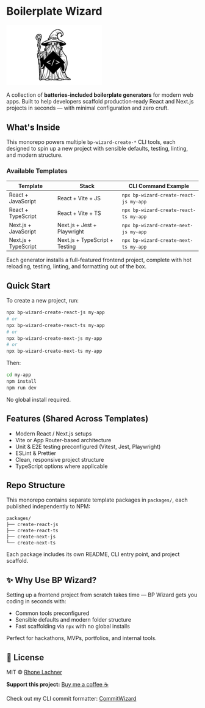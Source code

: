# Boilerplate Wizard

<p>
  <img src="commitWizardLogo-blank-diamond.png" alt="BP Wizard Logo" width="250" />
</p>


A collection of **batteries‑included boilerplate generators** for modern web apps. Built to help developers scaffold production‑ready React and Next.js projects in seconds — with minimal configuration and zero cruft.

## What's Inside

This monorepo powers multiple `bp-wizard-create-*` CLI tools, each designed to spin up a new project with sensible defaults, testing, linting, and modern structure.

### Available Templates

| Template                      | Stack                            | CLI Command Example |
|------------------------------|----------------------------------|---------------------|
| React + JavaScript           | React + Vite + JS                | `npx bp-wizard-create-react-js my-app` |
| React + TypeScript           | React + Vite + TS                | `npx bp-wizard-create-react-ts my-app` |
| Next.js + JavaScript         | Next.js + Jest + Playwright      | `npx bp-wizard-create-next-js my-app` |
| Next.js + TypeScript         | Next.js + TypeScript + Testing   | `npx bp-wizard-create-next-ts my-app` |

Each generator installs a full-featured frontend project, complete with hot reloading, testing, linting, and formatting out of the box.

## Quick Start

To create a new project, run:

```bash
npx bp-wizard-create-react-js my-app
# or
npx bp-wizard-create-react-ts my-app
# or
npx bp-wizard-create-next-js my-app
# or
npx bp-wizard-create-next-ts my-app
```

Then:

```bash
cd my-app
npm install
npm run dev
```

No global install required.

## Features (Shared Across Templates)

- Modern React / Next.js setups
- Vite or App Router-based architecture
- Unit & E2E testing preconfigured (Vitest, Jest, Playwright)
- ESLint & Prettier
- Clean, responsive project structure
- TypeScript options where applicable

## Repo Structure

This monorepo contains separate template packages in `packages/`, each published independently to NPM:

```
packages/
├── create-react-js
├── create-react-ts
├── create-next-js
└── create-next-ts
```

Each package includes its own README, CLI entry point, and project scaffold.

## ✨ Why Use BP Wizard?

Setting up a frontend project from scratch takes time — BP Wizard gets you coding in seconds with:

- Common tools preconfigured
- Sensible defaults and modern folder structure
- Fast scaffolding via `npx` with no global installs

Perfect for hackathons, MVPs, portfolios, and internal tools.

## 📄 License

MIT © [Rhone Lachner](https://github.com/rhonelachner)

**Support this project:** [Buy me a coffee ☕️](https://coff.ee/rhone)

Check out my CLI commit formatter: [CommitWizard](https://www.npmjs.com/package/commitwizard-cli)
